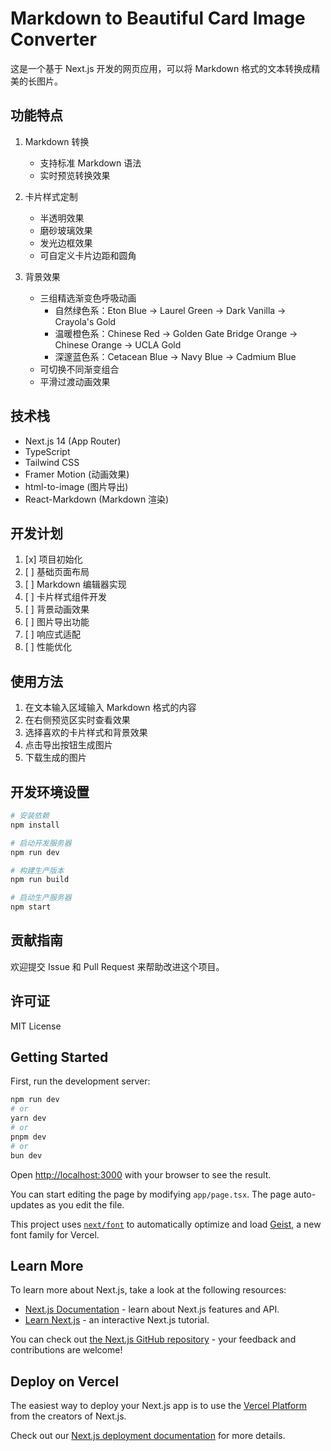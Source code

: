 # Markdown to Beautiful Card Image Converter

这是一个基于 Next.js 开发的网页应用，可以将 Markdown 格式的文本转换成精美的长图片。

## 功能特点

1. Markdown 转换
   - 支持标准 Markdown 语法
   - 实时预览转换效果

2. 卡片样式定制
   - 半透明效果
   - 磨砂玻璃效果
   - 发光边框效果
   - 可自定义卡片边距和圆角

3. 背景效果
   - 三组精选渐变色呼吸动画
     - 自然绿色系：Eton Blue → Laurel Green → Dark Vanilla → Crayola's Gold
     - 温暖橙色系：Chinese Red → Golden Gate Bridge Orange → Chinese Orange → UCLA Gold
     - 深邃蓝色系：Cetacean Blue → Navy Blue → Cadmium Blue
   - 可切换不同渐变组合
   - 平滑过渡动画效果

## 技术栈

- Next.js 14 (App Router)
- TypeScript
- Tailwind CSS
- Framer Motion (动画效果)
- html-to-image (图片导出)
- React-Markdown (Markdown 渲染)

## 开发计划

1. [x] 项目初始化
2. [ ] 基础页面布局
3. [ ] Markdown 编辑器实现
4. [ ] 卡片样式组件开发
5. [ ] 背景动画效果
6. [ ] 图片导出功能
7. [ ] 响应式适配
8. [ ] 性能优化

## 使用方法

1. 在文本输入区域输入 Markdown 格式的内容
2. 在右侧预览区实时查看效果
3. 选择喜欢的卡片样式和背景效果
4. 点击导出按钮生成图片
5. 下载生成的图片

## 开发环境设置

```bash
# 安装依赖
npm install

# 启动开发服务器
npm run dev

# 构建生产版本
npm run build

# 启动生产服务器
npm start
```

## 贡献指南

欢迎提交 Issue 和 Pull Request 来帮助改进这个项目。

## 许可证

MIT License

## Getting Started

First, run the development server:

```bash
npm run dev
# or
yarn dev
# or
pnpm dev
# or
bun dev
```

Open [http://localhost:3000](http://localhost:3000) with your browser to see the result.

You can start editing the page by modifying `app/page.tsx`. The page auto-updates as you edit the file.

This project uses [`next/font`](https://nextjs.org/docs/app/building-your-application/optimizing/fonts) to automatically optimize and load [Geist](https://vercel.com/font), a new font family for Vercel.

## Learn More

To learn more about Next.js, take a look at the following resources:

- [Next.js Documentation](https://nextjs.org/docs) - learn about Next.js features and API.
- [Learn Next.js](https://nextjs.org/learn) - an interactive Next.js tutorial.

You can check out [the Next.js GitHub repository](https://github.com/vercel/next.js) - your feedback and contributions are welcome!

## Deploy on Vercel

The easiest way to deploy your Next.js app is to use the [Vercel Platform](https://vercel.com/new?utm_medium=default-template&filter=next.js&utm_source=create-next-app&utm_campaign=create-next-app-readme) from the creators of Next.js.

Check out our [Next.js deployment documentation](https://nextjs.org/docs/app/building-your-application/deploying) for more details.
